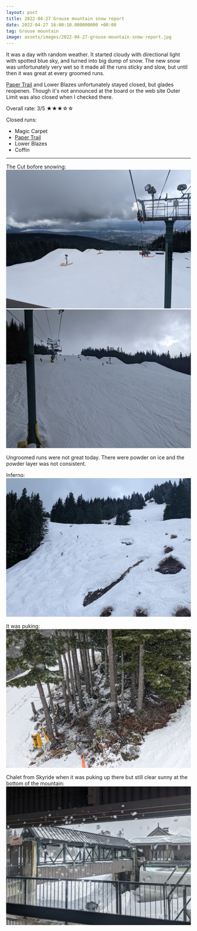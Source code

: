 ```yaml
---
layout: post
title: 2022-04-27 Grouse mountain snow report
date: 2022-04-27 16:00:10.000000000 +00:00
tag: Grouse mountain
image: assets/images/2022-04-27-grouse-mountain-snow-report.jpg
---
```


It was a day with random weather. It started cloudy with directional light with spotted blue sky, and turned into big dump of snow. The new snow was unfortunately very wet so it made all the runs sticky and slow, but until then it was great at every groomed runs.

[Paper Trail](/paper-trail/) and Lower Blazes unfortunately stayed closed, but glades reopenen. Though it's not announced at the board or the web site Outer Limit was also closed when I checked there.

Overall rate: 3/5 ★★★☆☆

Closed runs:

* Magic Carpet
* [Paper Trail](/paper-trail/)
* Lower Blazes
* Coffin

---

The Cut bofore snowing:
![](/assets/images/2022-04-27-the-cut.jpg)
![](/assets/images/2022-04-27-the-cut-2.jpg)

Ungroomed runs were not great today. There were powder on ice and the powder layer was not consistent.

Inferno:
![](/assets/images/2022-04-27-inferno.jpg)

It was puking:
![](/assets/images/2022-04-27-puking.jpg)

Chalet from Skyride when it was puking up there but still clear sunny at the bottom of the mountain:
![](/assets/images/2022-04-27-chalet.jpg)
